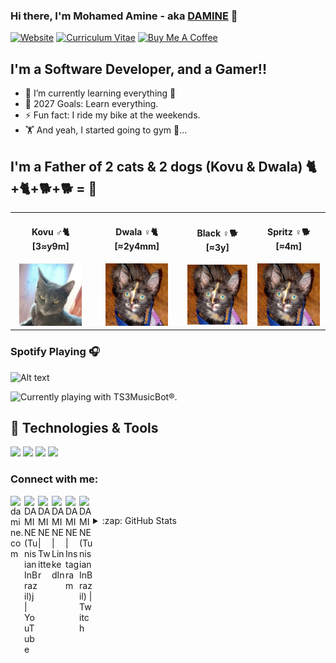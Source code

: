 ### Hi there, I'm Mohamed Amine - aka [DAMINE][website] 👋

[![Website](https://img.shields.io/website?label=damine.tn&style=for-the-badge&url=https://damine.tn)](https://damine.tn) [![Curriculum Vitae](https://img.shields.io/website?label=cv.damine.tn&style=for-the-badge&url=https://cv.damine.tn)](https://cv.damine.tn) <a href="https://www.buymeacoffee.com/damine" target="_blank"><img width="150px" height="40px" src="https://cdn.buymeacoffee.com/buttons/v2/default-red.png" alt="Buy Me A Coffee" /></a>

## I'm a Software Developer, and a Gamer!!

- 🌱 I’m currently learning everything 🤣
- 🥅 2027 Goals: Learn everything.
- ⚡ Fun fact: I ride my bike at the weekends.
- 🏋️ And yeah, I started going to gym 😬...


## I'm a Father of 2 cats & 2 dogs (Kovu & Dwala) 🐈+🐈+🐕+🐕  = 🤯

<!--<img src="https://raw.githubusercontent.com/daminebenq/daminebenq/master/imgs/cats_github.jpeg" width="854px;" alt="MY BABIES"/> -->
<table align="center" style="border: none;">
  <tr>
    <td align="center">
      <h4>Kovu ♂🐈 [3≈y9m]</h4>
        <img src="https://raw.githubusercontent.com/daminebenq/daminebenq/master/imgs/kovu_github.jpeg" width="100px;" alt="Kovu"/>
        <br />
    </td>
    <td align="center">
      <h4>Dwala ♀️🐈 [≈2y4mm]</h4>
        <img src="https://raw.githubusercontent.com/daminebenq/daminebenq/master/imgs/dwala_github.jpeg" width="100px;" alt="Dwala"/>
        <br />
    </td>
    <td align="center">
      <h4>Black ♀️🐕 [≈3y]</h4>
        <img src="https://raw.githubusercontent.com/daminebenq/daminebenq/master/imgs/dwala_github.jpeg" width="100px;" alt="Dwala"/>
        <br />
    </td>
    <td align="center">
      <h4>Spritz ♀️🐕 [≈4m]</h4>
        <img src="https://raw.githubusercontent.com/daminebenq/daminebenq/master/imgs/dwala_github.jpeg" width="100px;" alt="Dwala"/>
        <br />
    </td>
    <!--<td align="center">
      <h4>Black ♂🐕 [≈4m]</h4>
        <img src="https://user-images.githubusercontent.com/5144311/117874919-f8cd7980-b277-11eb-9659-d6f67d2048f9.png" width="100px;" alt="Black"/>
        <br />
    </td>-->
  </tr>
</table>

### Spotify Playing 🎧

![Alt text](https://spotify-recently-played-readme.vercel.app/api?user=tl90kbd8txx11xwbdblqu1t1i)

<img style="max-width: 300px;" src="http://88.214.58.107:1232/currentavatar" alt="Currently playing with TS3MusicBot®." title="Currently playing with TS3MusicBot®." />

## 🔧 Technologies & Tools
![](https://img.shields.io/badge/OS-Linux-informational?style=flat&logo=linux&logoColor=white&color=2bbc8a)
![](https://img.shields.io/badge/Code-JavaScript-informational?style=flat&logo=javascript&logoColor=white&color=2bbc8a)
![](https://img.shields.io/badge/Shell-Bash-informational?style=flat&logo=gnu-bash&logoColor=white&color=2bbc8a)
![](https://img.shields.io/badge/Tools-Docker-informational?style=flat&logo=docker&logoColor=white&color=2bbc8a)

### Connect with me:

[<img align="left" alt="damine.com" width="22px" src="https://icons.iconarchive.com/icons/treetog/junior/128/earth-icon.png" />][website]
[<img align="left" alt="DAMINE (TunisianInBrazil)j | YouTube" width="22px" src="https://icons.iconarchive.com/icons/dakirby309/simply-styled/128/YouTube-icon.png" />][youtube]
[<img align="left" alt="DAMINE | Twitter" width="22px" src="https://icons.iconarchive.com/icons/bokehlicia/pacifica/128/twitter-icon.png" />][twitter]
[<img align="left" alt="DAMINE | LinkedIn" width="22px" src="https://icons.iconarchive.com/icons/limav/flat-gradient-social/128/Linkedin-icon.png" />][linkedin]
[<img align="left" alt="DAMINE | Instagram" width="22px" src="https://www.iconninja.com/files/268/699/635/instagram-icon.png" />][instagram]
[<img align="left" alt="DAMINE (TunisianInBrazil) | Twitch" width="22px" src="https://icons.iconarchive.com/icons/papirus-team/papirus-apps/128/gnome-twitch-icon.png" />][twitch]
<br />

<details>
  <summary>:zap: GitHub Stats</summary>

  <a href="https://github.com/daminebenq/daminebenq">
    <img align="center" src="https://github-readme-stats.vercel.app/api/top-langs/?username=daminebenq&title_color=ffffff&text_color=c9cacc&icon_color=2bbc8a&bg_color=1d1f21" />
  </a>
  <a href="https://github.com/daminebenq/daminebenq">
    <img align="center" src="https://github-readme-stats.vercel.app/api?username=daminebenq&show_icons=true&line_height=27&count_private=true&title_color=ffffff&text_color=c9cacc&icon_color=2bbc8a&bg_color=1d1f21" alt="daminebenq's GitHub Stats" />
  </a>

</details>

[website]: https://damine.tn
[linkedin]: https://linkedin.com/in/damine-bens
[facebook]: https://facebook.com/damine.wtf
[instagram]: https://instagram.com/damine.js
[twitch]: https://twitch.com/tunisianinbrazil
[youtube]: https://youtube.com/tunisianinbrazil
[twitter]: https://twitter.com/daminebenz
